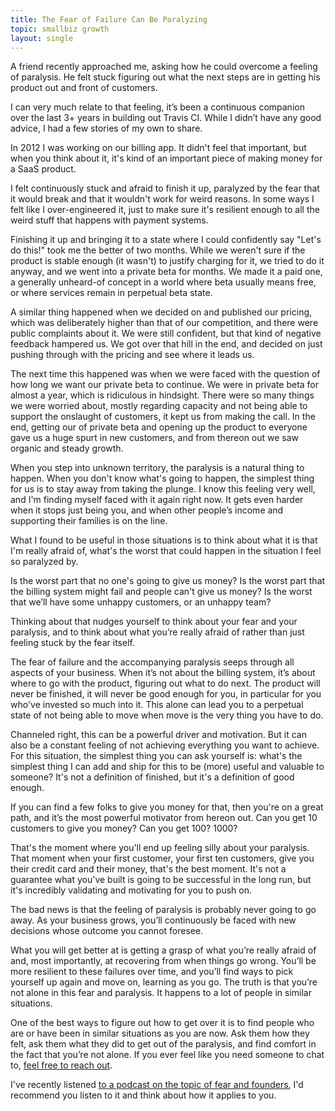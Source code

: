 ```yaml
---
title: The Fear of Failure Can Be Paralyzing
topic: smallbiz growth
layout: single
---
```

A friend recently approached me, asking how he could overcome a feeling of paralysis. He felt stuck figuring out what the next steps are in getting his product out and front of customers.

I can very much relate to that feeling, it’s been a continuous companion over the last 3+ years in building out Travis CI. While I didn’t have any good advice, I had a few stories of my own to share.

In 2012 I was working on our billing app. It didn't feel that important, but when you think about it, it's kind of an important piece of making money for a SaaS product.

I felt continuously stuck and afraid to finish it up, paralyzed by the fear that it would break and that it wouldn't work for weird reasons. In some ways I felt like I over-engineered it, just to make sure it's resilient enough to all the weird stuff that happens with payment systems.

Finishing it up and bringing it to a state where I could confidently say "Let's do this!" took me the better of two months. While we weren't sure if the product is stable enough (it wasn't) to justify charging for it, we tried to do it anyway, and we went into a private beta for months. We made it a paid one, a generally unheard-of concept in a world where beta usually means free, or where services remain in perpetual beta state.

A similar thing happened when we decided on and published our pricing, which was deliberately higher than that of our competition, and there were public complaints about it. We were still confident, but that kind of negative feedback hampered us. We got over that hill in the end, and decided on just pushing through with the pricing and see where it leads us.

The next time this happened was when we were faced with the question of how long we want our private beta to continue. We were in private beta for almost a year, which is ridiculous in hindsight. There were so many things we were worried about, mostly regarding capacity and not being able to support the onslaught of customers, it kept us from making the call. In the end, getting our of private beta and opening up the product to everyone gave us a huge spurt in new customers, and from thereon out we saw organic and steady growth.

When you step into unknown territory, the paralysis is a natural thing to happen. When you don't know what's going to happen, the simplest thing for us is to stay away from taking the plunge. I know this feeling very well, and I'm finding myself faced with it again right now. It gets even harder when it stops just being you, and when other people’s income and supporting their families is on the line.

What I found to be useful in those situations is to think about what it is that I'm really afraid of, what's the worst that could happen in the situation I feel so paralyzed by.

Is the worst part that no one's going to give us money? Is the worst part that the billing system might fail and people can't give us money? Is the worst that we’ll have some unhappy customers, or an unhappy team?

Thinking about that nudges yourself to think about your fear and your paralysis, and to think about what you’re really afraid of rather than just feeling stuck by the fear itself.

The fear of failure and the accompanying paralysis seeps through all aspects of your business. When it’s not about the billing system, it’s about where to go with the product, figuring out what to do next. 
The product will never be finished, it will never be good enough for you, in particular for you who've invested so much into it. This alone can lead you to a perpetual state of not being able to move when move is the very thing you have to do.

Channeled right, this can be a powerful driver and motivation. But it can also be a constant feeling of not achieving everything you want to achieve. For this situation, the simplest thing you can ask yourself is: what's the simplest thing I can add and ship for this to be (more) useful and valuable to someone? It's not a definition of finished, but it's a definition of good enough.

If you can find a few folks to give you money for that, then you're on a great path, and it’s the most powerful motivator from hereon out. Can you get 10 customers to give you money? Can you get 100? 1000?

That's the moment where you'll end up feeling silly about your paralysis. That moment when your first customer, your first ten customers, give you their credit card and their money, that's the best moment. It's not a guarantee what you've built is going to be successful in the long run, but it's incredibly validating and motivating for you to push on.

The bad news is that the feeling of paralysis is probably never going to go away. As your business grows, you’ll continuously be faced with new decisions whose outcome you cannot foresee.

What you will get better at is getting a grasp of what you’re really afraid of and, most importantly, at recovering from when things go wrong. You’ll be more resilient to these failures over time, and you’ll find ways to pick yourself up again and move on, learning as you go. The truth is that you’re not alone in this fear and paralysis. It happens to a lot of people in similar situations.

One of the best ways to figure out how to get over it is to find people who are or have been in similar situations as you are now. Ask them how they felt, ask them what they did to get out of the paralysis, and find comfort in the fact that you’re not alone. If you ever feel like you need someone to chat to, [feel free to reach out](mailto:meyer@paperplanes.de).

I've recently listened [to a podcast on the topic of fear and founders](https://www.reboot.io/episode/13-you-are-not-alone-in-the-fear-with-ben-rubin/), I'd recommend you listen to it and think about how it applies to you.
